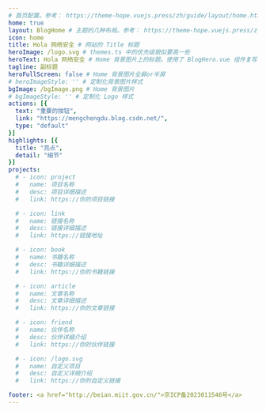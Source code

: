 ```yaml
---
# 首页配置。参考： https://theme-hope.vuejs.press/zh/guide/layout/home.html
home: true
layout: BlogHome # 主题的几种布局。参考： https://theme-hope.vuejs.press/zh/guide/advanced/extend.html#%E7%BB%A7%E6%89%BF%E4%B8%BB%E9%A2%98
icon: home
title: Hola 网络安全 # 网站的 Title 标题
heroImage: /logo.svg # themes.ts 中的优先级貌似要高一些
heroText: Hola 网络安全 # Home 背景图片上的标题。使用了 BlogHero.vue 组件复写了原有组件，所以这里不生效，修改需要去 BlogHero.vue 中
tagline: 副标题
heroFullScreen: false # Home 背景图片全屏or半屏
# heroImageStyle: '' # 定制化背景图片样式
bgImage: /bgImage.png # Home 背景图片
# bgImageStyle: '' # 定制化 Logo 样式
actions: [{
  text: "重要的按钮",
  link: "https://mengchengdu.blog.csdn.net/",
  type: "default"
}]
highlights: [{
  title: "亮点",
  detail: "细节"
}] 
projects:
  # - icon: project
  #   name: 项目名称
  #   desc: 项目详细描述
  #   link: https://你的项目链接

  # - icon: link
  #   name: 链接名称
  #   desc: 链接详细描述
  #   link: https://链接地址

  # - icon: book
  #   name: 书籍名称
  #   desc: 书籍详细描述
  #   link: https://你的书籍链接

  # - icon: article
  #   name: 文章名称
  #   desc: 文章详细描述
  #   link: https://你的文章链接

  # - icon: friend
  #   name: 伙伴名称
  #   desc: 伙伴详细介绍
  #   link: https://你的伙伴链接

  # - icon: /logo.svg
  #   name: 自定义项目
  #   desc: 自定义详细介绍
  #   link: https://你的自定义链接

footer: <a href="http://beian.miit.gov.cn/">京ICP备2023011546号</a>
---
```


<!-- 这是一个博客主页的案例。

要使用此布局，你应该在页面前端设置 `layout: BlogHome` 和 `home: true`。

相关配置文档请见 [博客主页](https://theme-hope.vuejs.press/zh/guide/blog/home/)。 -->
